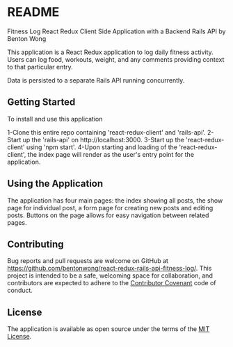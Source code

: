 # README

Fitness Log React Redux Client Side Application with a Backend Rails API by Benton Wong

This application is a React Redux application to log daily fitness activity.  Users can log food, workouts, weight, and any comments providing context to that particular entry.

Data is persisted to a separate Rails API running concurrently.

## Getting Started

To install and use this application

1-Clone this entire repo containing 'react-redux-client' and 'rails-api'.
2-Start up the 'rails-api' on http://localhost:3000.
3-Start up the 'react-redux-client' using 'npm start'.
4-Upon starting and loading of the 'react-redux-client', the index page will render as the user's entry point for the application.

## Using the Application

The application has four main pages: the index showing all posts, the show page for individual post, a form page for creating new posts and editing posts.  Buttons on the page allows for easy navigation between related pages.

## Contributing

Bug reports and pull requests are welcome on GitHub at https://github.com/bentonwong/react-redux-rails-api-fitness-log/. This project is intended to be a safe, welcoming space for collaboration, and contributors are expected to adhere to the [Contributor Covenant](http://contributor-covenant.org) code of conduct.

## License

The application is available as open source under the terms of the [MIT License](http://opensource.org/licenses/MIT).
